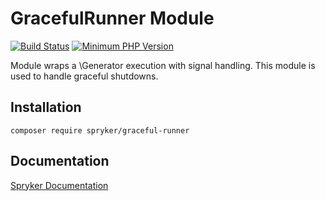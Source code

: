 # GracefulRunner Module
[![Build Status](https://travis-ci.org/spryker/graceful-runner.svg)](https://travis-ci.org/spryker/graceful-runner)
[![Minimum PHP Version](https://img.shields.io/badge/php-%3E%3D%207.2-8892BF.svg)](https://php.net/)

Module wraps a \Generator execution with signal handling. This module is used to handle graceful shutdowns.

## Installation

```
composer require spryker/graceful-runner
```

## Documentation

[Spryker Documentation](https://academy.spryker.com/developing_with_spryker/module_guide/modules.html)
